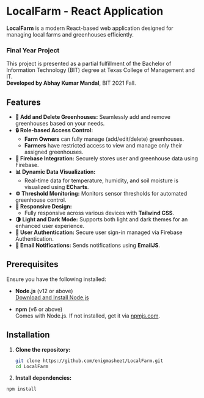# LocalFarm - React Application

**LocalFarm** is a modern React-based web application designed for managing local farms and greenhouses efficiently.

### Final Year Project
This project is presented as a partial fulfillment of the Bachelor of Information Technology (BIT) degree at Texas College of Management and IT.  
**Developed by Abhay Kumar Mandal**, BIT 2021 Fall.

## Features

- **🌱 Add and Delete Greenhouses:** Seamlessly add and remove greenhouses based on your needs.
- **🔒 Role-based Access Control:** 
  - **Farm Owners** can fully manage (add/edit/delete) greenhouses.
  - **Farmers** have restricted access to view and manage only their assigned greenhouses.
- **🔗 Firebase Integration:** Securely stores user and greenhouse data using Firebase.
- **📊 Dynamic Data Visualization:** 
  - Real-time data for temperature, humidity, and soil moisture is visualized using **ECharts**.
- **⚙️ Threshold Monitoring:** Monitors sensor thresholds for automated greenhouse control.
- **📱 Responsive Design:** 
  - Fully responsive across various devices with **Tailwind CSS**.
- **🌗 Light and Dark Mode:** Supports both light and dark themes for an enhanced user experience.
- **🔑 User Authentication:** Secure user sign-in managed via Firebase Authentication.
- **📧 Email Notifications:** Sends notifications using **EmailJS**.

## Prerequisites

Ensure you have the following installed:

- **Node.js** (v12 or above)  
  [Download and Install Node.js](https://nodejs.org/)

- **npm** (v6 or above)  
  Comes with Node.js. If not installed, get it via [npmjs.com](https://www.npmjs.com/get-npm).

## Installation

1. **Clone the repository:**

   ```bash
   git clone https://github.com/enigmasheet/LocalFarm.git
   cd LocalFarm

2. **Install dependencies:**

  ```bash
  npm install
